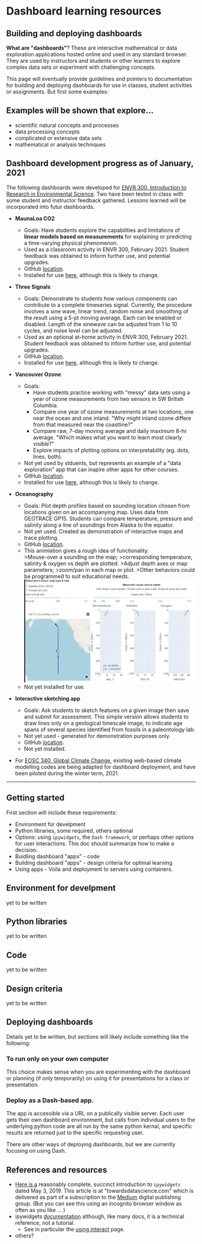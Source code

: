 # Dashboard learning resources

## Building and deploying dashboards

**What are "dashboards"**? These are interactive mathematical or data exploration applications hosted online and used in any standard browser. They are used by instructors and students or other learners to explore complex data sets or experiment with challenging concepts.

This page will eventually provide guidelines and pointers to documentation for building and deploying dashboards for use in classes, student activities or assignments. But first some examples:

## Examples will be shown that explore...

* scientific natural concepts and processes
* data processing concepts
* complicated or extensive data sets
* mathematical or analysis techniques

## Dashboard development progress as of January, 2021

The following dashboards were developed for [ENVR 300, Introduction to Research in Environmental Science](https://www.eoas.ubc.ca/academics/courses/envr300). Two have been tested in class with some student and instructor feedback gathered. Lessons learned will be incorporated into futur dashboards.
* **MaunaLoa CO2**
  * Goals: Have students explore the capabilities and limitations of **linear models based on measurements** for explaining or predicting a time-varying physical phenomenon.
  * Used as a classroom activity in ENVR 300, February 2021. Student feedback was obtained to inform further use, and potential upgrades.
  * GitHub [location](https://github.com/fhmjones/envr-300-monaloa).
  * Installed for use [here](https://hub.envr300.portal.eoas.ubc.ca/services/external/envr-300/monaloa/), although this is likely to change.

* **Three Signals**
  * Goals: Demonstrate to students how various components can contribute to a complete timeseries signal. Currently, the procedure involves a sine wave, linear trend, random noise and smoothing of the result using a 5-pt moving average. Each can be enabled or disabled. Length of the sinewave can be adjusted from 1 to 10 cycles, and noise level can be adjusted.
  * Used as an optional at-home activity in ENVR 300, February 2021. Student feedback was obtained to inform further use, and potential upgrades.
  * GitHub [location](https://github.com/fhmjones/envr-300-3signals).
  * Installed for use [here](https://hub.envr300.portal.eoas.ubc.ca/services/external/envr-300/three-signals/), although this is likely to change.

* **Vancouver Ozone**
  * Goals:
    - Have students practice working with "messy" data sets using a year of ozone measurements from two sensors in SW British Columbia.
    - Compare one year of ozone measurements at two locations, one near the ocean and one inland. "Why might inland ozone differe from that measured near the coastline?"
    - Compare raw, 7-day moving average and daily maximum 8-hr average. "Which makes what you want to learn most clearly visible?"
    - Explore impacts of plotting options on interpretability (eg. dots, lines, both).
  * Not yet used by stduents, but represents an example of a "data exploration" app that can inspire other apps for other courses.
  * GitHub [location](https://github.com/fhmjones/envr-300-ozone).
  * Installed for use [here](https://hub.envr300.portal.eoas.ubc.ca/services/external/envr-300/ozone/), although this is likely to change.

* **Oceanography**
  * Goals: Plot depth profiles based on sounding location chosen from locations given on an accompanying map. Uses data from GEOTRACE GP15. Students can compare temperature, pressure and salinity along a line of soundings from Alaska to the equator.
  * Not yet used. Created as demonstration of interactive maps and trace plotting.
  * GitHub [location](https://github.com/fhmjones/eosc-372).
  * This animiation gives a rough idea of functionality. <br> >Mouse-over a sounding on the map; >corresponding temperature, salinity & oxygen vs depth are plotted. >Adjust depth axes or map parameters; >zoom/pan in each map or plot. >Other behaviors could be programmed to suit educational needs.
  ![ocgydemoUrl](./images/ocgy-demo-02.gif "oceanography dashboard demo")
  * Not yet installed for use.

* **Interactive sketching app**
  * Goals: Ask students to sketch features on a given image then save and submit for assessment. This simple version allows students to draw lines only on a geological timescale image, to indicate age spans of several species identified from fossils in a paleontology lab.
  * Not yet used - generated for demonstration purposes only.
  * GitHub [location](https://github.com/fhmjones/dash_ImageAnnot01).
  * Not yet installed.
  
* For [EOSC 340, Global Climate Change](https://www.eoas.ubc.ca/academics/courses/eosc340), existing web-based climate modelling codes are being adapted for dashboard deployment, and have been piloted during the winter term, 2021.

---

## Getting started

First section will include these requirements:

* Environment for develpment
* Python libraries, some required, others optional
* Options: using `ipywidgets`, the `Dash framework`, or perhaps other options for user interactions. This doc should summarize how to make a decision.
* Buidling dashboard "apps" - code
* Building dashboard "apps" - design criteria for optimal learning
* Using apps - Voila and deployment to servers using containers.

## Environment for develpment

yet to be written

## Python libraries

yet to be written

## Code

yet to be written

## Design criteria

yet to be written

## Deploying dashboards

Details yet to be written, but sections will likely include something like the following:

### To run only on your own computer

This choice makes sense when you are experimenting with the dashboard or planning (if only temporarily) on using it for presentations for a class or presentation.

### Deploy as a Dash-based app.

The app is accessible via a URL on a publically visible server. Each user gets their own dashboard environment, but calls from individual users to the underlying python code are all run by the same python kernal, and specific results are returned just to the specific requesting user.

There are other ways of deploying dashboards, but we are currently focusing on using Dash.

## References and resources

* [Here is a](https://towardsdatascience.com/bring-your-jupyter-notebook-to-life-with-interactive-widgets-bc12e03f0916) reasonably complete, succinct introduction to `ipywidgets` dated May 3, 2019. This article is at "towardsdatascience.com" which is delivered as part of a subscription to the [Medium](https://medium.com/) digital publishing group. (But you can see this using an incognito browser window as often as you like ... )
* ipywidgets [documentation](https://ipywidgets.readthedocs.io/en/latest/) although, like many docs, it is a technical reference, not a tutorial. 
  * See in particular the [using interact](https://ipywidgets.readthedocs.io/en/latest/examples/Using%20Interact.html) page.
* others?
